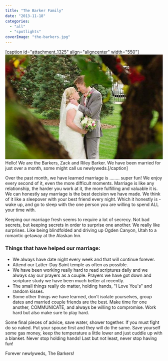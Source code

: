 ```yaml
---
title: "The Barker Family"
date: "2013-11-18"
categories: 
  - "all"
  - "spotlights"
coverImage: "the-barkers.jpg"
---
```


\[caption id="attachment\_1325" align="aligncenter" width="550"\]![married couples, newlywed couples, cute temple marriages, cute married couples, newlywed advice, relationship advice, marriage experiences](/images/the-barkers.jpg) Hello! We are the Barkers, Zack and Riley Barker. We have been married for just over a month, some might call us newlyweds.\[/caption\]

Over the past month, we have learned marriage is ........ super fun! We enjoy every second of it, even the more difficult moments. Marriage is like any relationship, the harder you work at it, the more fulfilling and valuable it is. We can honestly say marriage is the best decision we have made. We think of it like a sleepover with your best friend every night. Which it honestly is - wake up, and go to sleep with the one person you are willing to spend ALL your time with.

Keeping our marriage fresh seems to require a lot of secrecy. Not bad secrets, but keeping secrets in order to surprise one another. We really like surprises. Like being blindfolded and driving up Ogden Canyon, Utah to a romantic getaway at the Alaskan Inn.

### Things that have helped our marriage:

- We always have date night every week and that will continue forever.
- Attend our Latter-Day Saint temple as often as possible.
- We have been working really hard to read scriptures daily and we always say our prayers as a couple. Prayers we have got down and scripture study we have been much better at recently.
- The small things really do matter, holding hands, "I Love You's" and random kisses.
- Some other things we have learned, don't isolate yourselves, group dates and married couple friends are the best. Make time for one another, COMMUNICATE, and always be willing to compromise. Work hard but also make sure to play hard.

Some final pieces of advice, save water, shower together. If you must fight do so naked. Put your spouse first and they will do the same. Save yourself some gas money, keep the temperature a little lower and just cuddle up with a blanket. Never stop holding hands! Last but not least, never stop having fun!

Forever newlyweds, The Barkers!
